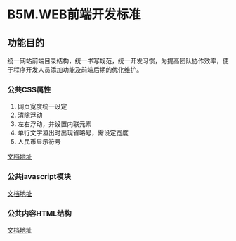B5M.WEB前端开发标准
===


## 功能目的

统一网站前端目录结构，统一书写规范，统一开发习惯，为提高团队协作效率，便于程序开发人员添加功能及前端后期的优化维护。


### 公共CSS属性

1. 网页宽度统一设定
2. 清除浮动
3. 左右浮动，并设置内联元素
4. 单行文字溢出时出现省略号，需设定宽度 
5. 人民币显示符号

[文档地址](blob/master/doc/css.md)


### 公共javascript模块

[文档地址](blob/master/doc/javascript.md)


### 公共内容HTML结构

[文档地址](blob/master/doc/html.md)
